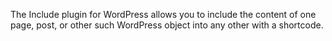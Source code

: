 The Include plugin for WordPress allows you to include the content of one page, post, or other such WordPress object into any other with a shortcode.
